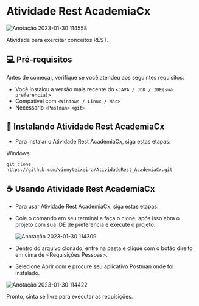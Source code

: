 # Atividade Rest AcademiaCx


![Anotação 2023-01-30 114558](https://user-images.githubusercontent.com/87780451/215509139-664fab22-af40-4fe2-9262-4d0c561b956b.png)


Atividade para exercitar conceitos REST.


## 💻 Pré-requisitos

Antes de começar, verifique se você atendeu aos seguintes requisitos:
<!---Estes são apenas requisitos de exemplo. Adicionar, duplicar ou remover conforme necessário--->
* Você instalou a versão mais recente do `<JAVA / JDK / IDE(sua preferencia)>`
* Compativel com `<Windows / Linux / Mac>`
* Necessario `<Postman>` `<git>`


## 🚀 Instalando Atividade Rest AcademiaCx

* Para instalar o Atividade Rest AcademiaCx, siga estas etapas:

Windows:
```
git clone https://github.com/vinnyteixeira/AtividadeRest_AcademiaCx.git
```

## ☕ Usando Atividade Rest AcademiaCx

* Para usar Atividade Rest AcademiaCx, siga estas etapas:


* Cole o comando em seu terminal e faça o clone, após isso abra o projeto com sua IDE de preferencia e execute o projeto.

  ![Anotação 2023-01-30 114309](https://user-images.githubusercontent.com/87780451/215508521-fa63a2d6-f21a-4cbd-9eec-d8246ff245a1.png)


* Dentro do arquivo clonado, entre na pasta <RequisicoesRest> e clique com o botão direito em cima de <Requisições Pessoas>.

* Selecione Abrir com e procure seu aplicativo Postman onde foi instalado.

![Anotação 2023-01-30 114422](https://user-images.githubusercontent.com/87780451/215508708-71c723c8-5baa-4636-95df-08e2399a9f01.png)


Pronto, sinta se livre para executar as requisições.


